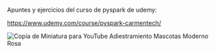 Apuntes y ejercicios del curso de pyspark de udemy:

https://www.udemy.com/course/pyspark-carmentech/

![Copia de Miniatura para YouTube Adiestramiento Mascotas Moderno Rosa](https://github.com/user-attachments/assets/544ce77e-5136-4ffa-8793-260cdca16707)
